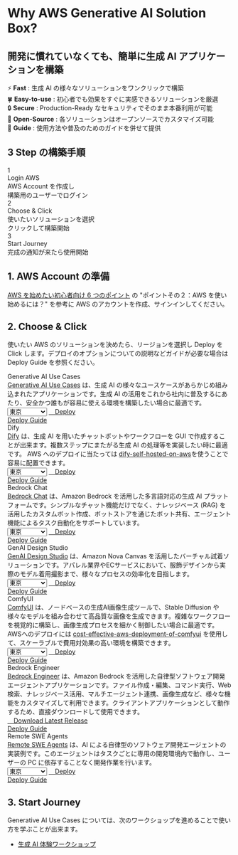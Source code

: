 # Why AWS Generative AI Solution Box?

## 開発に慣れていなくても、簡単に生成 AI アプリケーションを構築

:zap: **Fast** : 生成 AI の様々なソリューションをワンクリックで構築  
:four_leaf_clover: **Easy-to-use** : 初心者でも効果をすぐに実感できるソリューションを厳選  
:lock: **Secure** : Production-Ready なセキュリティでそのまま本番利用が可能  
:hammer: **Open-Source** : 各ソリューションはオープンソースでカスタマイズ可能  
:book: **Guide** : 使用方法や普及のためのガイドを併せて提供  

## 3 Step の構築手順

<div class="steps-container">
  <div class="step-card">
    <div class="step-number">1</div>
    <div class="step-title">Login AWS</div>
    <div class="step-description">AWS Account を作成し<br/>構築用のユーザーでログイン</div>
  </div>
  <div class="step-card">
    <div class="step-number">2</div>
    <div class="step-title">Choose & Click</div>
    <div class="step-description">使いたいソリューションを選択<br/>クリックして構築開始</div>
  </div>
  <div class="step-card">
    <div class="step-number">3</div>
    <div class="step-title">Start Journey</div>
    <div class="step-description">完成の通知が来たら使用開始</div>
  </div>
</div>

## 1. AWS Account の準備

[AWS を始めたい初心者向け 6 つのポイント](https://aws.amazon.com/jp/local/aws-beginner-six-points/) の "ポイントその２：AWS を使い始めるには？" を参考に AWS のアカウントを作成、サインインしてください。

## 2. Choose & Click

使いたい AWS のソリューションを決めたら、リージョンを選択し Deploy を Click します。デプロイのオプションについての説明などガイドが必要な場合は Deploy Guide を参照ください。

<div class="solution-card">
  <div class="solution-card__image">
    <!-- <img src="assets/images/usecase_generate_diagram.gif" alt="Generative AI Use Cases Screenshot"> -->
  </div>
  <div class="solution-card__content">
    <div class="solution-card__title">Generative AI Use Cases</div>
    <div class="solution-card__description">
      <a href="https://github.com/aws-samples/generative-ai-use-cases-jp" target="_blank">Generative AI Use Cases</a> は、生成 AI の様々なユースケースがあらかじめ組み込まれたアプリケーションです。生成 AI の活用をこれから社内に普及するにあたり、安全かつ誰もが容易に使える環境を構築したい場合に最適です。
    </div>
    <div class="solution-card__actions">
      <div class="deployment-container">
        <select class="region-selector">
          <option value="ap-northeast-1">東京</option>
          <option value="ap-northeast-3">大阪</option>
          <option value="us-east-1">バージニア</option>
          <option value="us-west-2">オレゴン</option>
        </select>
        <a href="https://ap-northeast-1.console.aws.amazon.com/cloudformation/home#/stacks/create/review?stackName=GenUDeploymentStack&templateURL=https://aws-ml-jp.s3.ap-northeast-1.amazonaws.com/asset-deployments/GenUDeploymentStack.yaml" class="deployment-button md-button" target="_blank">
          <i class="fa-solid fa-rocket"></i>　Deploy
        </a>
      </div>
      <a href="solutions/generative-ai-use-cases/" class="detail-button">
        <i class="fa-solid fa-file-lines"></i>
        Deploy Guide
      </a>
    </div>
  </div>
</div>

<div class="solution-card">
  <div class="solution-card__image">
    <!-- <img src="/assets/images/dify.png" alt="Dify Screenshot"> -->
  </div>
  <div class="solution-card__content">
    <div class="solution-card__title">Dify</div>
    <div class="solution-card__description">
      <a href="https://dify.ai/jp" target="_blank">Dify</a> は、生成 AI を用いたチャットボットやワークフローを GUI で作成することが出来ます。複数ステップにまたがる生成 AI の処理等を実装したい時に最適です。 AWS へのデプロイに当たっては <a href="https://github.com/aws-samples/dify-self-hosted-on-aws" target="_blank">dify-self-hosted-on-aws</a>を使うことで容易に配置できます。
    </div>
    <div class="solution-card__actions">
      <div class="deployment-container">
        <select class="region-selector">
          <option value="ap-northeast-1">東京</option>
          <option value="ap-northeast-3">大阪</option>
          <option value="us-east-1">バージニア</option>
          <option value="us-west-2">オレゴン</option>
        </select>
        <a href="https://ap-northeast-1.console.aws.amazon.com/cloudformation/home#/stacks/create/review?stackName=DifyDeploymentStack&templateURL=https://aws-ml-jp.s3.ap-northeast-1.amazonaws.com/asset-deployments/DifyDeploymentStack.yaml" class="deployment-button md-button" target="_blank">
          <i class="fa-solid fa-rocket"></i>　Deploy
        </a>
      </div>
      <a href="solutions/dify/" class="detail-button">
        <i class="fa-solid fa-file-lines"></i>
        Deploy Guide
      </a>
    </div>
  </div>
</div>

<div class="solution-card">
  <div class="solution-card__image">
    <!-- <img src="/assets/images/bedrock-chat.png" alt="Bedrock Chat Screenshot"> -->
  </div>
  <div class="solution-card__content">
    <div class="solution-card__title">Bedrock Chat</div>
    <div class="solution-card__description">
      <a href="https://github.com/aws-samples/bedrock-chat" target="_blank">Bedrock Chat</a> は、Amazon Bedrock を活用した多言語対応の生成 AI プラットフォームです。シンプルなチャット機能だけでなく、ナレッジベース (RAG) を活用したカスタムボット作成、ボットストアを通じたボット共有、エージェント機能によるタスク自動化をサポートしています。
    </div>
    <div class="solution-card__actions">
      <div class="deployment-container">
        <select class="region-selector">
          <option value="ap-northeast-1">東京</option>
          <option value="ap-northeast-3">大阪</option>
          <option value="us-east-1">バージニア</option>
          <option value="us-west-2">オレゴン</option>
        </select>
        <a href="https://ap-northeast-1.console.aws.amazon.com/cloudformation/home#/stacks/create/review?stackName=BrChatDeploymentStack&templateURL=https://aws-ml-jp.s3.ap-northeast-1.amazonaws.com/asset-deployments/BrChatDeploymentStack.yaml" class="deployment-button md-button" target="_blank">
          <i class="fa-solid fa-rocket"></i>　Deploy
        </a>
      </div>
      <a href="solutions/brchat/" class="detail-button">
        <i class="fa-solid fa-file-lines"></i>
        Deploy Guide
      </a>
    </div>
  </div>
</div>

<div class="solution-card">
  <div class="solution-card__image">
    <!-- <img src="/assets/images/genai-design-studio.png" alt="GenAI Design Studio Screenshot"> -->
  </div>
  <div class="solution-card__content">
    <div class="solution-card__title">GenAI Design Studio</div>
    <div class="solution-card__description">
      <a href="https://github.com/aws-samples/sample-genai-design-studio" target="_blank">GenAI Design Studio</a> は、Amazon Nova Canvas を活用したバーチャル試着ソリューションです。アパレル業界やECサービスにおいて、服飾デザインから実際のモデル着用撮影まで、様々なプロセスの効率化を目指します。
    </div>
    <div class="solution-card__actions">
      <div class="deployment-container">
        <select class="region-selector">
          <option value="ap-northeast-1">東京</option>
          <option value="ap-northeast-3">大阪</option>
          <option value="us-east-1">バージニア</option>
          <option value="us-west-2">オレゴン</option>
        </select>
        <a href="https://ap-northeast-1.console.aws.amazon.com/cloudformation/home#/stacks/create/review?stackName=GenStudioDeploymentStack&templateURL=https://aws-ml-jp.s3.ap-northeast-1.amazonaws.com/asset-deployments/GenStudioDeploymentStack.yaml" class="deployment-button md-button" target="_blank">
          <i class="fa-solid fa-rocket"></i>　Deploy
        </a>
      </div>
      <a href="solutions/genai-design-studio/" class="detail-button">
        <i class="fa-solid fa-file-lines"></i>
        Deploy Guide
      </a>
    </div>
  </div>
</div>

<div class="solution-card">
  <div class="solution-card__image">
    <!-- <img src="/assets/images/comfyui.png" alt="ComfyUI Screenshot"> -->
  </div>
  <div class="solution-card__content">
    <div class="solution-card__title">ComfyUI</div>
    <div class="solution-card__description">
      <a href="https://github.com/comfyanonymous/ComfyUI" target="_blank">ComfyUI</a> は、ノードベースの生成AI画像生成ツールで、Stable Diffusion や様々なモデルを組み合わせて高品質な画像を生成できます。複雑なワークフローを視覚的に構築し、画像生成プロセスを細かく制御したい場合に最適です。AWSへのデプロイには <a href="https://github.com/aws-samples/cost-effective-aws-deployment-of-comfyui" target="_blank">cost-effective-aws-deployment-of-comfyui</a> を使用して、スケーラブルで費用対効果の高い環境を構築できます。
    </div>
    <div class="solution-card__actions">
      <div class="deployment-container">
        <select class="region-selector">
          <option value="ap-northeast-1">東京</option>
          <option value="ap-northeast-3">大阪</option>
          <option value="us-east-1">バージニア</option>
          <option value="us-west-2">オレゴン</option>
        </select>
        <a href="https://ap-northeast-1.console.aws.amazon.com/cloudformation/home#/stacks/create/review?stackName=ComfyUIDeploymentStack&templateURL=https://aws-ml-jp.s3.ap-northeast-1.amazonaws.com/asset-deployments/ComfyUIDeploymentStack.yaml" class="deployment-button md-button" target="_blank">
          <i class="fa-solid fa-rocket"></i>　Deploy
        </a>
      </div>
      <a href="solutions/comfyui/" class="detail-button">
        <i class="fa-solid fa-file-lines"></i>
        Deploy Guide
      </a>
    </div>
  </div>
</div>

<div class="solution-card">
  <div class="solution-card__image">
    <!-- <img src="/assets/images/bedrock-engineer.png" alt="Bedrock Engineer Screenshot"> -->
  </div>
  <div class="solution-card__content">
    <div class="solution-card__title">Bedrock Engineer</div>
    <div class="solution-card__description">
      <a href="https://github.com/aws-samples/bedrock-engineer" target="_blank">Bedrock Engineer</a> は、Amazon Bedrock を活用した自律型ソフトウェア開発エージェントアプリケーションです。ファイル作成・編集、コマンド実行、Web 検索、ナレッジベース活用、マルチエージェント連携、画像生成など、様々な機能をカスタマイズして利用できます。クライアントアプリケーションとして動作するため、直接ダウンロードして使用できます。
    </div>
    <div class="solution-card__actions">
      <div class="download-container">
        <a href="https://github.com/aws-samples/bedrock-engineer/releases/latest" class="download-button md-button" target="_blank">
          <i class="fa-solid fa-download"></i>　Download Latest Release
        </a>
      </div>
      <a href="solutions/bedrock-engineer/" class="detail-button">
        <i class="fa-solid fa-file-lines"></i>
        Deploy Guide
      </a>
    </div>
  </div>
</div>

<div class="solution-card">
  <div class="solution-card__image">
    <!-- <img src="/assets/images/remote-swe-agents.png" alt="Remote SWE Agents Screenshot"> -->
  </div>
  <div class="solution-card__content">
    <div class="solution-card__title">Remote SWE Agents</div>
    <div class="solution-card__description">
      <a href="https://github.com/aws-samples/remote-swe-agents" target="_blank">Remote SWE Agents</a> は、AI による自律型のソフトウェア開発エージェントの実装例です。このエージェントはタスクごとに専用の開発環境内で動作し、ユーザーの PC に依存することなく開発作業を行います。
    </div>
    <div class="solution-card__actions">
      <div class="deployment-container">
        <select class="region-selector">
          <option value="ap-northeast-1">東京</option>
          <option value="us-west-2">オレゴン</option>
          <option value="us-east-1">バージニア</option>
          <option value="ap-northeast-1">東京</option>
          <option value="ap-northeast-3">大阪</option>
        </select>
        <a href="https://us-west-2.console.aws.amazon.com/cloudformation/home#/stacks/create/review?stackName=RemoteSweDeploymentStack&templateURL=https://aws-ml-jp.s3.ap-northeast-1.amazonaws.com/asset-deployments/RemoteSweDeploymentStack.yaml" class="deployment-button md-button" target="_blank">
          <i class="fa-solid fa-rocket"></i>　Deploy
        </a>
      </div>
      <a href="solutions/remote-swe-agents/" class="detail-button">
        <i class="fa-solid fa-file-lines"></i>
        Deploy Guide
      </a>
    </div>
  </div>
</div>

## 3. Start Journey

Generative AI Use Cases については、次のワークショップを進めることで使い方を学ぶことが出来ます。

* [生成 AI 体験ワークショップ](https://catalog.workshops.aws/generative-ai-use-cases-jp)

